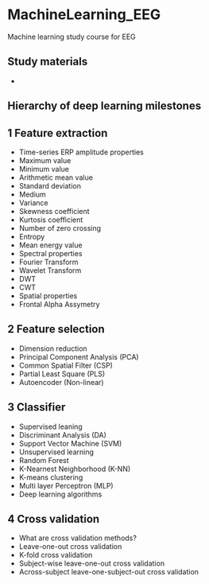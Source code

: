 # MachineLearning_EEG
Machine learning study course for EEG

## Study materials
- 

## Hierarchy of deep learning milestones

## 1 Feature extraction
- Time-series ERP amplitude properties
 - Maximum value
 - Minimum value
 - Arithmetic mean value
 - Standard deviation
 - Medium
 - Variance
 - Skewness coefficient
 - Kurtosis coefficient
 - Number of zero crossing
 - Entropy
 - Mean energy value
- Spectral properties
 - Fourier Transform
 - Wavelet Transform
  - DWT
  - CWT
- Spatial properties
 - Frontal Alpha Assymetry

## 2 Feature selection
- Dimension reduction
 - Principal Component Analysis (PCA)
 - Common Spatial Filter (CSP)
 - Partial Least Square (PLS)
 - Autoencoder (Non-linear)
 
## 3 Classifier
- Supervised leaning
 - Discriminant Analysis (DA)
 - Support Vector Machine (SVM)
- Unsupervised learning
 - Random Forest
 - K-Nearnest Neighborhood (K-NN)
 - K-means clustering
 - Multi layer Perceptron (MLP)
 - Deep learning algorithms
 
## 4 Cross validation
 - What are cross validation methods?
  - Leave-one-out cross validation
  - K-fold cross validation
 - Subject-wise leave-one-out cross validation
 - Across-subject leave-one-subject-out cross validation
